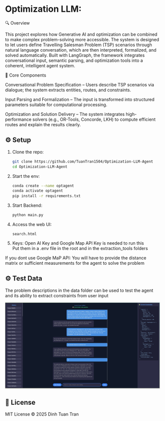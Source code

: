 # Optimization LLM: 

🔍 Overview

This project explores how Generative AI and optimization can be combined to make complex problem-solving more accessible. The system is designed to let users define Travelling Salesman Problem (TSP) scenarios through natural language conversation, which are then interpreted, formalized, and solved automatically. Built with LangGraph, the framework integrates conversational input, semantic parsing, and optimization tools into a coherent, intelligent agent system.

🧩 Core Components

Conversational Problem Specification – Users describe TSP scenarios via dialogue; the system extracts entities, routes, and constraints.

Input Parsing and Formalization – The input is transformed into structured parameters suitable for computational processing.

Optimization and Solution Delivery – The system integrates high-performance solvers (e.g., OR-Tools, Concorde, LKH) to compute efficient routes and explain the results clearly.



## ⚙️ Setup


1. Clone the repo:
   ```bash
   git clone https://github.com/TuanTran1504/Optimization-LLM-Agent
   cd Optimization-LLM-Agent
   ```

2. Start the env:
   ```bash
   conda create --name optagent
   conda activate optagent
   pip install -r requirements.txt
   ```
3. Start Backend:
   ```bash
   python main.py
   ```
4. Access the web UI:
   ```
   search.html
   ```
5. Keys:
Open AI Key and Google Map API Key is needed to run this \
Put them in a .env file in the root and in the extraction_tools folders

If you dont use Google MaP API:
You will have to provide the distance matrix or sufficient measurements for the agent to solve the problem


## ⚙️ Test Data

The problem descriptions in the data folder can be used to test the agent and its ability to extract constraints from user input 

<p align="center">
  <img src="data/images/images.jpeg" alt="Example Image" width="1000"/>
</p>

## 📄 License

MIT License © 2025 Dinh Tuan Tran

